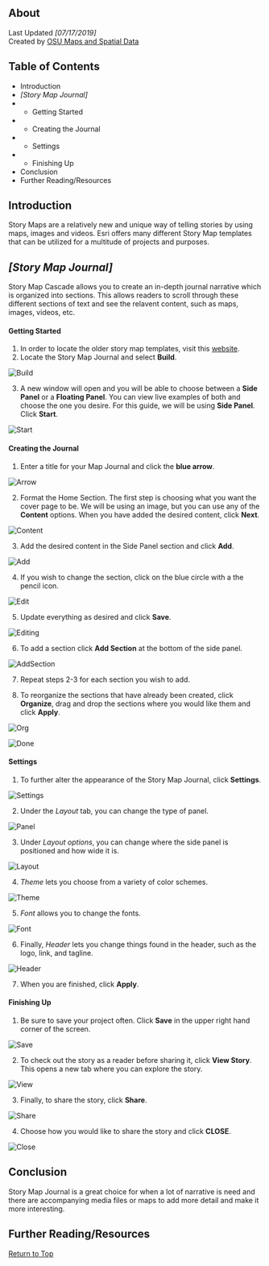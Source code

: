 ## About
Last Updated *[07/17/2019]*   
Created by [OSU Maps and Spatial Data](https://info.library.okstate.edu/map-room)


## Table of Contents
- Introduction 
- *[Story Map Journal]*
- - Getting Started
- - Creating the Journal
- - Settings
- - Finishing Up
- Conclusion
- Further Reading/Resources

## Introduction
Story Maps are a relatively new and unique way of telling stories by using maps, images and videos. Esri offers many different Story Map templates that can be utilized for a multitude of projects and purposes.

## *[Story Map Journal]*
Story Map Cascade allows you to create an in-depth journal narrative which is organized into sections. This allows readers to scroll through these different sections of text and see the relavent content, such as maps, images, videos, etc. 

#### Getting Started
1. In order to locate the older story map templates, visit this [website](https://storymaps-classic.arcgis.com/en/app-list/?buildApp=true).
2. Locate the Story Map Journal and select **Build**.

![Build](images/Build.PNG)

3. A new window will open and you will be able to choose between a **Side Panel** or a **Floating Panel**. You can view live examples of both and choose the one you desire. For this guide, we will be using **Side Panel**. Click **Start**.

![Start](images/Start.PNG)

#### Creating the Journal
1. Enter a title for your Map Journal and click the **blue arrow**.

![Arrow](images/Arrow.PNG)

2. Format the Home Section. The first step is choosing what you want the cover page to be. We will be using an image, but you can use any of the **Content** options. When you have added the desired content, click **Next**.

![Content](images/Content.PNG)

3. Add the desired content in the Side Panel section and click **Add**.

![Add](images/Add.PNG)

4. If you wish to change the section, click on the blue circle with a the pencil icon. 

![Edit](images/Edit.PNG)

5. Update everything as desired and click **Save**.

![Editing](images/Editing.PNG)

6. To add a section click **Add Section** at the bottom of the side panel.

![AddSection](images/AddSection.PNG)

7. Repeat steps 2-3 for each section you wish to add. 

8. To reorganize the sections that have already been created, click **Organize**, drag and drop the sections where you would like them and click **Apply**.

![Org](images/Org.PNG)

![Done](images/Done.PNG)

#### Settings
1. To further alter the appearance of the Story Map Journal, click **Settings**.

![Settings](images/Settings.PNG)

2. Under the *Layout* tab, you can change the type of panel.

![Panel](images/Panel.PNG)

3. Under *Layout options*, you can change where the side panel is positioned and how wide it is.

![Layout](images/Layout.PNG)

4. *Theme* lets you choose from a variety of color schemes.

![Theme](images/Theme.PNG)

5. *Font* allows you to change the fonts.

![Font](images/Font.PNG)

6. Finally, *Header* lets you change things found in the header, such as the logo, link, and tagline.

![Header](images/Header.PNG)

7. When you are finished, click **Apply**.

#### Finishing Up
1. Be sure to save your project often. Click **Save** in the upper right hand corner of the screen.

![Save](images/Save.PNG)

2. To check out the story as a reader before sharing it, click **View Story**. This opens a new tab where you can explore the story.

![View](images/View.PNG)

3. Finally, to share the story, click **Share**.

![Share](images/Share.PNG)

4. Choose how you would like to share the story and click **CLOSE**.

![Close](images/Close.PNG)

## Conclusion
Story Map Journal is a great choice for when a lot of narrative is need and there are accompanying media files or maps to add more detail and make it more interesting.

## Further Reading/Resources


[Return to Top](#about)
